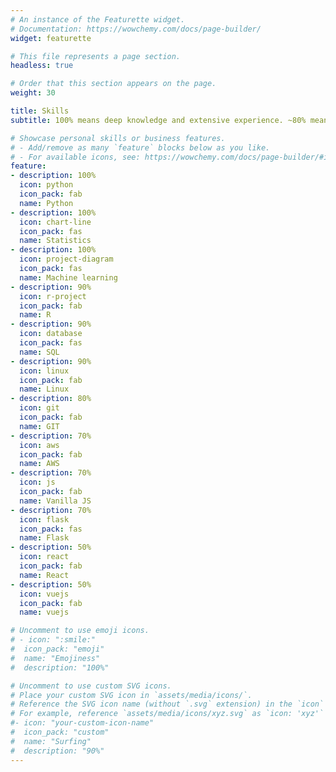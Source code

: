 ```yaml
---
# An instance of the Featurette widget.
# Documentation: https://wowchemy.com/docs/page-builder/
widget: featurette

# This file represents a page section.
headless: true

# Order that this section appears on the page.
weight: 30

title: Skills
subtitle: 100% means deep knowledge and extensive experience. ~80% means comprehensive knowledge and frequent usages in earlier projects. ~50% means some working knowledge and previous experiences while learning on the go.

# Showcase personal skills or business features.
# - Add/remove as many `feature` blocks below as you like.
# - For available icons, see: https://wowchemy.com/docs/page-builder/#icons
feature:
- description: 100%
  icon: python
  icon_pack: fab
  name: Python
- description: 100%
  icon: chart-line
  icon_pack: fas
  name: Statistics
- description: 100%
  icon: project-diagram
  icon_pack: fas
  name: Machine learning
- description: 90%
  icon: r-project
  icon_pack: fab
  name: R
- description: 90%
  icon: database
  icon_pack: fas
  name: SQL
- description: 90%
  icon: linux
  icon_pack: fab
  name: Linux
- description: 80%
  icon: git
  icon_pack: fab
  name: GIT
- description: 70%
  icon: aws
  icon_pack: fab
  name: AWS
- description: 70%
  icon: js
  icon_pack: fab
  name: Vanilla JS
- description: 70%
  icon: flask
  icon_pack: fas
  name: Flask
- description: 50%
  icon: react
  icon_pack: fab
  name: React
- description: 50%
  icon: vuejs
  icon_pack: fab
  name: vuejs

# Uncomment to use emoji icons.
# - icon: ":smile:"
#  icon_pack: "emoji"
#  name: "Emojiness"
#  description: "100%"  

# Uncomment to use custom SVG icons.
# Place your custom SVG icon in `assets/media/icons/`.
# Reference the SVG icon name (without `.svg` extension) in the `icon` field.
# For example, reference `assets/media/icons/xyz.svg` as `icon: 'xyz'`
#- icon: "your-custom-icon-name"
#  icon_pack: "custom"
#  name: "Surfing"
#  description: "90%"
---
```

